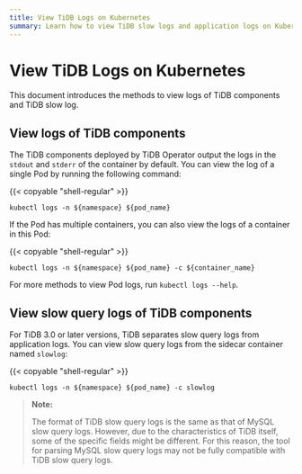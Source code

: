 ```yaml
---
title: View TiDB Logs on Kubernetes
summary: Learn how to view TiDB slow logs and application logs on Kubernetes.
---
```


# View TiDB Logs on Kubernetes

This document introduces the methods to view logs of TiDB components and TiDB slow log.

## View logs of TiDB components

The TiDB components deployed by TiDB Operator output the logs in the `stdout` and `stderr` of the container by default. You can view the log of a single Pod by running the following command:

{{< copyable "shell-regular" >}}

```shell
kubectl logs -n ${namespace} ${pod_name}
```

If the Pod has multiple containers, you can also view the logs of a container in this Pod:

{{< copyable "shell-regular" >}}

```shell
kubectl logs -n ${namespace} ${pod_name} -c ${container_name}
```

For more methods to view Pod logs, run `kubectl logs --help`.

## View slow query logs of TiDB components

For TiDB 3.0 or later versions, TiDB separates slow query logs from application logs. You can view slow query logs from the sidecar container named `slowlog`:

{{< copyable "shell-regular" >}}

```shell
kubectl logs -n ${namespace} ${pod_name} -c slowlog
```

> **Note:**
>
> The format of TiDB slow query logs is the same as that of MySQL slow query logs. However, due to the characteristics of TiDB itself, some of the specific fields might be different. For this reason, the tool for parsing MySQL slow query logs may not be fully compatible with TiDB slow query logs.
